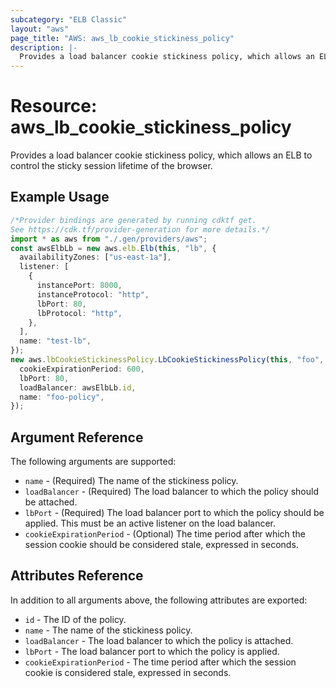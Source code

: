 ```yaml
---
subcategory: "ELB Classic"
layout: "aws"
page_title: "AWS: aws_lb_cookie_stickiness_policy"
description: |-
  Provides a load balancer cookie stickiness policy, which allows an ELB to control the sticky session lifetime of the browser.
---
```


# Resource: aws\_lb\_cookie\_stickiness\_policy

Provides a load balancer cookie stickiness policy, which allows an ELB to control the sticky session lifetime of the browser.

## Example Usage

```typescript
/*Provider bindings are generated by running cdktf get.
See https://cdk.tf/provider-generation for more details.*/
import * as aws from "./.gen/providers/aws";
const awsElbLb = new aws.elb.Elb(this, "lb", {
  availabilityZones: ["us-east-1a"],
  listener: [
    {
      instancePort: 8000,
      instanceProtocol: "http",
      lbPort: 80,
      lbProtocol: "http",
    },
  ],
  name: "test-lb",
});
new aws.lbCookieStickinessPolicy.LbCookieStickinessPolicy(this, "foo", {
  cookieExpirationPeriod: 600,
  lbPort: 80,
  loadBalancer: awsElbLb.id,
  name: "foo-policy",
});

```

## Argument Reference

The following arguments are supported:

* `name` - (Required) The name of the stickiness policy.
* `loadBalancer` - (Required) The load balancer to which the policy
  should be attached.
* `lbPort` - (Required) The load balancer port to which the policy
  should be applied. This must be an active listener on the load
  balancer.
* `cookieExpirationPeriod` - (Optional) The time period after which
  the session cookie should be considered stale, expressed in seconds.

## Attributes Reference

In addition to all arguments above, the following attributes are exported:

* `id` - The ID of the policy.
* `name` - The name of the stickiness policy.
* `loadBalancer` - The load balancer to which the policy is attached.
* `lbPort` - The load balancer port to which the policy is applied.
* `cookieExpirationPeriod` - The time period after which the session cookie is considered stale, expressed in seconds.
